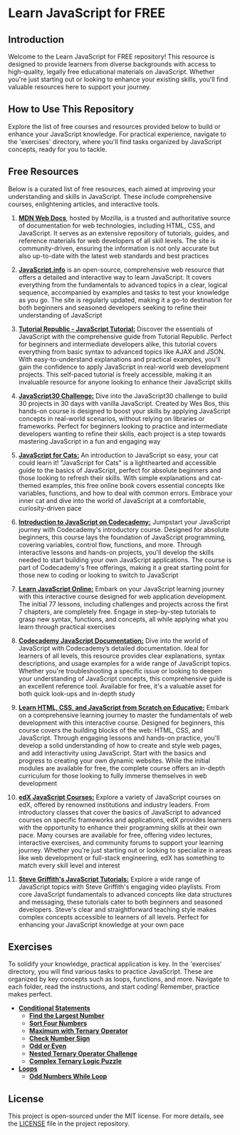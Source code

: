 # Learn JavaScript for FREE

## Introduction

Welcome to the Learn JavaScript for FREE repository! This resource is designed to provide learners from diverse backgrounds with access to high-quality, legally free educational materials on JavaScript. Whether you're just starting out or looking to enhance your existing skills, you'll find valuable resources here to support your journey.

## How to Use This Repository

Explore the list of free courses and resources provided below to build or enhance your JavaScript knowledge. For practical experience, navigate to the 'exercises' directory, where you'll find tasks organized by JavaScript concepts, ready for you to tackle.

## Free Resources

Below is a curated list of free resources, each aimed at improving your understanding and skills in JavaScript. These include comprehensive courses, enlightening articles, and interactive tools.

1. [**MDN Web Docs**](https://developer.mozilla.org/en-US/docs/Web/JavaScript), hosted by Mozilla, is a trusted and authoritative source of documentation for web technologies, including HTML, CSS, and JavaScript. It serves as an extensive repository of tutorials, guides, and reference materials for web developers of all skill levels. The site is community-driven, ensuring the information is not only accurate but also up-to-date with the latest web standards and best practices

2. [**JavaScript.info**](https://javascript.info) is an open-source, comprehensive web resource that offers a detailed and interactive way to learn JavaScript. It covers everything from the fundamentals to advanced topics in a clear, logical sequence, accompanied by examples and tasks to test your knowledge as you go. The site is regularly updated, making it a go-to destination for both beginners and seasoned developers seeking to refine their understanding of JavaScript

3. [**Tutorial Republic - JavaScript Tutorial:**](https://www.tutorialrepublic.com/javascript-tutorial) Discover the essentials of JavaScript with the comprehensive guide from Tutorial Republic. Perfect for beginners and intermediate developers alike, this tutorial covers everything from basic syntax to advanced topics like AJAX and JSON. With easy-to-understand explanations and practical examples, you'll gain the confidence to apply JavaScript in real-world web development projects. This self-paced tutorial is freely accessible, making it an invaluable resource for anyone looking to enhance their JavaScript skills

4. [**JavaScript30 Challenge:**](https://javascript30.com) Dive into the JavaScript30 challenge to build 30 projects in 30 days with vanilla JavaScript. Created by Wes Bos, this hands-on course is designed to boost your skills by applying JavaScript concepts in real-world scenarios, without relying on libraries or frameworks. Perfect for beginners looking to practice and intermediate developers wanting to refine their skills, each project is a step towards mastering JavaScript in a fun and engaging way

5. [**JavaScript for Cats:**](http://jsforcats.com) An introduction to JavaScript so easy, your cat could learn it! "JavaScript for Cats" is a lighthearted and accessible guide to the basics of JavaScript, perfect for absolute beginners and those looking to refresh their skills. With simple explanations and cat-themed examples, this free online book covers essential concepts like variables, functions, and how to deal with common errors. Embrace your inner cat and dive into the world of JavaScript at a comfortable, curiosity-driven pace

6. [**Introduction to JavaScript on Codecademy:**](https://www.codecademy.com/learn/introduction-to-javascript) Jumpstart your JavaScript journey with Codecademy's introductory course. Designed for absolute beginners, this course lays the foundation of JavaScript programming, covering variables, control flow, functions, and more. Through interactive lessons and hands-on projects, you'll develop the skills needed to start building your own JavaScript applications. The course is part of Codecademy's free offerings, making it a great starting point for those new to coding or looking to switch to JavaScript

7. [**Learn JavaScript Online:**](https://learnjavascript.online/app.html) Embark on your JavaScript learning journey with this interactive course designed for web application development. The initial 77 lessons, including challenges and projects across the first 7 chapters, are completely free. Engage in step-by-step tutorials to grasp new syntax, functions, and concepts, all while applying what you learn through practical exercises

8. [**Codecademy JavaScript Documentation:**](https://www.codecademy.com/resources/docs/javascript) Dive into the world of JavaScript with Codecademy’s detailed documentation. Ideal for learners of all levels, this resource provides clear explanations, syntax descriptions, and usage examples for a wide range of JavaScript topics. Whether you're troubleshooting a specific issue or looking to deepen your understanding of JavaScript concepts, this comprehensive guide is an excellent reference tool. Available for free, it's a valuable asset for both quick look-ups and in-depth study

9. [**Learn HTML, CSS, and JavaScript from Scratch on Educative:**](https://www.educative.io/courses/learn-html-css-javascript-from-scratch) Embark on a comprehensive learning journey to master the fundamentals of web development with this interactive course. Designed for beginners, this course covers the building blocks of the web: HTML, CSS, and JavaScript. Through engaging lessons and hands-on practice, you'll develop a solid understanding of how to create and style web pages, and add interactivity using JavaScript. Start with the basics and progress to creating your own dynamic websites. While the initial modules are available for free, the complete course offers an in-depth curriculum for those looking to fully immerse themselves in web development

10. [**edX JavaScript Courses:**](https://www.edx.org/search?q=javascript) Explore a variety of JavaScript courses on edX, offered by renowned institutions and industry leaders. From introductory classes that cover the basics of JavaScript to advanced courses on specific frameworks and applications, edX provides learners with the opportunity to enhance their programming skills at their own pace. Many courses are available for free, offering video lectures, interactive exercises, and community forums to support your learning journey. Whether you're just starting out or looking to specialize in areas like web development or full-stack engineering, edX has something to match every skill level and interest

11. [**Steve Griffith's JavaScript Tutorials:**](https://www.youtube.com/@SteveGriffith-Prof3ssorSt3v3/playlists) Explore a wide range of JavaScript topics with Steve Griffith's engaging video playlists. From core JavaScript fundamentals to advanced concepts like data structures and messaging, these tutorials cater to both beginners and seasoned developers. Steve's clear and straightforward teaching style makes complex concepts accessible to learners of all levels. Perfect for enhancing your JavaScript knowledge at your own pace

## Exercises

To solidify your knowledge, practical application is key. In the 'exercises' directory, you will find various tasks to practice JavaScript. These are organized by key concepts such as loops, functions, and more. Navigate to each folder, read the instructions, and start coding! Remember, practice makes perfect.

- [**Conditional Statements**](./exercises/conditional-statements/)
  - [**Find the Largest Number**](./exercises/conditional-statements/exercise-1.md)
  - [**Sort Four Numbers**](./exercises/conditional-statements/exercise-2.md)
  - [**Maximum with Ternary Operator**](./exercises/conditional-statements/exercise-3.md)
  - [**Check Number Sign**](./exercises%20&%20challenges/conditional-statements/exercise-4.md)
  - [**Odd or Even**](./exercises/conditional-statements/exercise-5.md)
  - [**Nested Ternary Operator Challenge**](./exercises/conditional-statements/exercise-6.md)
  - [**Complex Ternary Logic Puzzle**](./exercises/conditional-statements/exercise-7.md)
- [**Loops**](./exercises/loops/)
  - [**Odd Numbers While Loop**](./exercises/loops/exercise-1.md)

## License

This project is open-sourced under the MIT license. For more details, see the [LICENSE](./LICENSE) file in the project repository.
